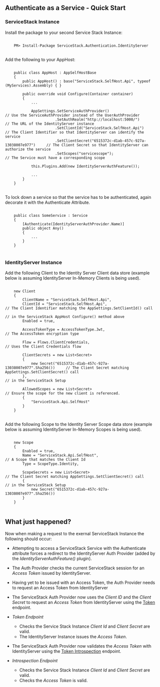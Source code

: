 ## Authenticate as a Service - Quick Start
### ServiceStack Instance
Install the package to your second Service Stack Instance:
<pre>
<code>
    PM> Install-Package ServiceStack.Authentication.IdentityServer
</code>
</pre>

Add the following to your AppHost:
<pre>
<code>
    public class AppHost : AppSelfHostBase
    {
        public AppHost() : base("ServiceStack.SelfHost.Api", typeof (MyServices).Assembly) { }
        
        public override void Configure(Container container)
        {
            ...
            
            AppSettings.SetServiceAuthProvider()                                    // Use the ServiceAuthProvider instead of the UserAuthProvider
                       .SetAuthRealm("http://localhost:5000/")                      // The URL of the IdentityServer instance
                       .SetClientId("ServiceStack.SelfHost.Api")                    // The Client Identifier so that IdentityServer can identify the service
                       .SetClientSecret("6515372c-d1ab-457c-927a-13038007e977")     // The Client Secret so that IdentityServer can authorize the service
                       .SetScopes("servicescope");                                  // The Service must have a corresponding scope
                       
            this.Plugins.Add(new IdentityServerAuthFeature());
            
            ...
        }
    }
</code>
</pre>

To lock down a service so that the service has to be authenticated, again decorate it with the Authenticate Attribute.
<pre>
<code>
    public class SomeService : Service
    {
        [Authenticate(IdentityServerAuthProvider.Name)]
        public object Any()
        {
            ...
        }    
    }
</code>
</pre>

### IdentityServer Instance
Add the following Client to the Identity Server Client data store (example below is assuming IdentityServer In-Memory Clients is being used).
<pre>
<code>
    new Client
    {
        ClientName = "ServiceStack.SelfHost.Api",
        ClientId = "ServiceStack.SelfHost.Api",                             // The Client Identifier matching the AppSettings.SetClientId() call
                                                                            // in the ServiceStack AppHost Configure() method above        
        Enabled = true,
        
        AccessTokenType = AccessTokenType.Jwt,                              // The AccessToken encryption type
        
        Flow = Flows.ClientCredentials,                                     // Uses the Client Credentials flow

        ClientSecrets = new List&lt;Secret&gt;
        {
            new Secret("6515372c-d1ab-457c-927a-13038007e977".Sha256())     // The Client Secret matching AppSettings.SetClientSecret() call
        },                                                                  // in the ServiceStack Setup

        AllowedScopes = new List&lt;Secret&gt;                              // Ensure the scope for the new client is referenced.
        {
            "ServiceStack.Api.SelfHost"
        }
    }
</code>
</pre>

Add the following Scope to the Identity Server Scope data store (example below is assuming IdentityServer In-Memory Scopes is being used).
<pre>
<code>
    new Scope
    {
        Enabled = true,
        Name = "ServiceStack.Api.SelfHost",                                 // A Scope that matches the Client Id
        Type = ScopeType.Identity,

        ScopeSecrets = new List&lt;Secret&gt;                               // The Client Secret matching AppSettings.SetClientSecret() call
        {                                                                   // in the ServiceStack Setup
            new Secret("6515372c-d1ab-457c-927a-13038007e977".Sha256())
        }
    }
</code>
</pre>

## What just happened?
Now when making a request to the exernal ServiceStack Instance the following should occur:

* Attempting to access a ServiceStack Service with the Authenticate attribute forces a redirect to the IdentityServer Auth Provider (added by the *IdentityServerAuthFeature()* plugin).
* The Auth Provider checks the current ServiceStack session for an *Access Token* issued by IdentityServer.
* Having yet to be issued with an Access Token, the Auth Provider needs to request an Access Token from IdentityServer
* The ServiceStack Auth Provider now uses the *Client ID* and the *Client Secret* to request an *Access Token* from IdentityServer using the [Token](https://identityserver.github.io/Documentation/docsv2/endpoints/token.html) endpoint.

* *Token Endpoint*
   * Checks the Service Stack Instance *Client Id* and *Client Secret* are valid.
   * The IdentityServer Instance issues the *Access Token*.

* The ServiceStack Auth Provider now validates the *Access Token* with IdentityServer using the [Token Introspection](https://identityserver.github.io/Documentation/docsv2/endpoints/introspection.html) endpoint.

* *Introspection Endpoint*
    * Checks the Service Stack Instance *Client Id* and *Client Secret* are valid.
    * Checks the *Access Token* is valid.